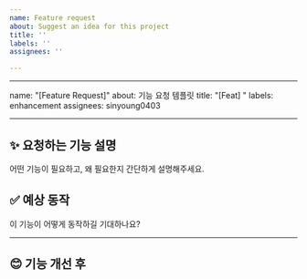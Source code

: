 ```yaml
---
name: Feature request
about: Suggest an idea for this project
title: ''
labels: ''
assignees: ''

---
```


---
name: "[Feature Request]"
about: 기능 요청 템플릿
title: "[Feat] "
labels: enhancement
assignees: sinyoung0403

---

<!---
name: 🚀 기능 요청
about: 새로 추가되었으면 하는 기능이 있다면 알려주세요!
title: "[FEATURE] "
labels: enhancement
assignees: ''

--->

## ✨ 요청하는 기능 설명
어떤 기능이 필요하고, 왜 필요한지 간단하게 설명해주세요.

## ✅ 예상 동작
이 기능이 어떻게 동작하길 기대하나요?

---

## 😊 기능 개선 후

